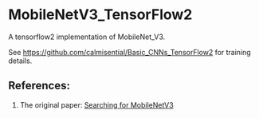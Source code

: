 # MobileNetV3_TensorFlow2
A tensorflow2 implementation of MobileNet_V3.

See https://github.com/calmisential/Basic_CNNs_TensorFlow2 for training details.

## References:
1. The original paper: [Searching for MobileNetV3](https://arxiv.org/abs/1905.02244)
